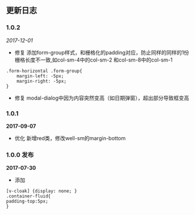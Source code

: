 ## 更新日志

### 1.0.2

*2017-12-01*

- 修复 添加form-group样式，和栅格化的padding对应，防止同样的同样的1份栅格长度不一致,如col-sm-4中的col-sm-2 和col-sm-8中的col-sm-1
```
.form-horizontal .form-group{
    margin-left: -5px;
    margin-right: -5px;
}
```

- 修复 modal-dialog中因为内容突然变高（如日期弹窗），超出部分导致框变高

### 1.0.1

**2017-09-07**

- 优化 新增red类，修改well-sm的margin-bottom


### 1.0.0 发布

**2017-07-30**

- 添加
```
[v-cloak] {display: none; }
.container-fluid{
padding-top:5px;
}
```



